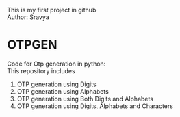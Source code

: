 This is my first project in github
<br>
Author: Sravya
<br>
# OTPGEN
Code for Otp generation in python:
<br>
This repository includes <br>
1. OTP generation using Digits <br>
2. OTP generation using Alphabets <br>
3. OTP generation using Both Digits and Alphabets <br>
4. OTP generation using Digits, Alphabets and Characters

